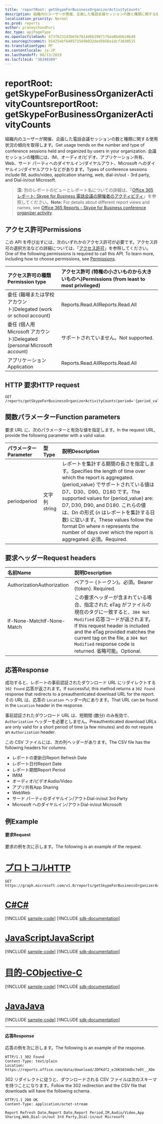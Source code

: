 ```yaml
---
title: 'reportRoot: getSkypeForBusinessOrganizerActivityCounts'
description: 組織内のユーザーが開催、企画した電話会議セッションの数と種類に関する使用状況の傾向を取得します。 会議セッションの種類には、IM、オーディオ/ビデオ、アプリケーション共有、Web、サード パーティへのダイヤルイン/ダイヤルアウト、Microsoft へのダイヤルイン/ダイヤルアウトなどがあります。
localization_priority: Normal
ms.prod: reports
author: pranoychaudhuri
doc_type: apiPageType
ms.openlocfilehash: 473f6232d3b63b7814d6b29971f6ea8bdbb28b48
ms.sourcegitcommit: b5425ebf648572569b032ded5b56e1dcf3830515
ms.translationtype: MT
ms.contentlocale: ja-JP
ms.lasthandoff: 08/13/2019
ms.locfileid: "36349309"
---
```

# <a name="reportroot-getskypeforbusinessorganizeractivitycounts"></a><span data-ttu-id="92214-104">reportRoot: getSkypeForBusinessOrganizerActivityCounts</span><span class="sxs-lookup"><span data-stu-id="92214-104">reportRoot: getSkypeForBusinessOrganizerActivityCounts</span></span>

<span data-ttu-id="92214-105">組織内のユーザーが開催、企画した電話会議セッションの数と種類に関する使用状況の傾向を取得します。</span><span class="sxs-lookup"><span data-stu-id="92214-105">Get usage trends on the number and type of conference sessions held and organized by users in your organization.</span></span> <span data-ttu-id="92214-106">会議セッションの種類には、IM、オーディオ/ビデオ、アプリケーション共有、Web、サード パーティへのダイヤルイン/ダイヤルアウト、Microsoft へのダイヤルイン/ダイヤルアウトなどがあります。</span><span class="sxs-lookup"><span data-stu-id="92214-106">Types of conference sessions include IM, audio/video, application sharing, web, dial-in/out - 3rd party, and Dial-in/out Microsoft.</span></span>

> <span data-ttu-id="92214-107">**注:** 別のレポートのビューとレポート名についての詳細は、「[Office 365 レポート: Skype for Business 電話会議の開催者のアクティビティ](https://support.office.com/client/Skype-for-Business-Online-conference-organized-activity-03a255d4-0e1d-4b24-b73d-7a62fae36254)」を参照してください。</span><span class="sxs-lookup"><span data-stu-id="92214-107">**Note:** For details about different report views and names, see [Office 365 Reports - Skype for Business conference organizer activity](https://support.office.com/client/Skype-for-Business-Online-conference-organized-activity-03a255d4-0e1d-4b24-b73d-7a62fae36254).</span></span>

## <a name="permissions"></a><span data-ttu-id="92214-108">アクセス許可</span><span class="sxs-lookup"><span data-stu-id="92214-108">Permissions</span></span>

<span data-ttu-id="92214-p103">この API を呼び出すには、次のいずれかのアクセス許可が必要です。アクセス許可の選択方法などの詳細については、「[アクセス許可](/graph/permissions-reference)」を参照してください。</span><span class="sxs-lookup"><span data-stu-id="92214-p103">One of the following permissions is required to call this API. To learn more, including how to choose permissions, see [Permissions](/graph/permissions-reference).</span></span>

| <span data-ttu-id="92214-111">アクセス許可の種類</span><span class="sxs-lookup"><span data-stu-id="92214-111">Permission type</span></span>                        | <span data-ttu-id="92214-112">アクセス許可 (特権の小さいものから大きいものへ)</span><span class="sxs-lookup"><span data-stu-id="92214-112">Permissions (from least to most privileged)</span></span> |
| :------------------------------------- | :--------------------------------------- |
| <span data-ttu-id="92214-113">委任 (職場または学校アカウント)</span><span class="sxs-lookup"><span data-stu-id="92214-113">Delegated (work or school account)</span></span>     | <span data-ttu-id="92214-114">Reports.Read.All</span><span class="sxs-lookup"><span data-stu-id="92214-114">Reports.Read.All</span></span>                         |
| <span data-ttu-id="92214-115">委任 (個人用 Microsoft アカウント)</span><span class="sxs-lookup"><span data-stu-id="92214-115">Delegated (personal Microsoft account)</span></span> | <span data-ttu-id="92214-116">サポートされていません。</span><span class="sxs-lookup"><span data-stu-id="92214-116">Not supported.</span></span>                           |
| <span data-ttu-id="92214-117">アプリケーション</span><span class="sxs-lookup"><span data-stu-id="92214-117">Application</span></span>                            | <span data-ttu-id="92214-118">Reports.Read.All</span><span class="sxs-lookup"><span data-stu-id="92214-118">Reports.Read.All</span></span>                         |

## <a name="http-request"></a><span data-ttu-id="92214-119">HTTP 要求</span><span class="sxs-lookup"><span data-stu-id="92214-119">HTTP request</span></span>


<!-- { "blockType": "ignored" } --> 

```http
GET /reports/getSkypeForBusinessOrganizerActivityCounts(period='{period_value}')
```

## <a name="function-parameters"></a><span data-ttu-id="92214-120">関数パラメーター</span><span class="sxs-lookup"><span data-stu-id="92214-120">Function parameters</span></span>

<span data-ttu-id="92214-121">要求 URL に、次のパラメーターと有効な値を指定します。</span><span class="sxs-lookup"><span data-stu-id="92214-121">In the request URL, provide the following parameter with a valid value.</span></span>

| <span data-ttu-id="92214-122">パラメーター</span><span class="sxs-lookup"><span data-stu-id="92214-122">Parameter</span></span> | <span data-ttu-id="92214-123">型</span><span class="sxs-lookup"><span data-stu-id="92214-123">Type</span></span>   | <span data-ttu-id="92214-124">説明</span><span class="sxs-lookup"><span data-stu-id="92214-124">Description</span></span>                              |
| :-------- | :----- | :--------------------------------------- |
| <span data-ttu-id="92214-125">period</span><span class="sxs-lookup"><span data-stu-id="92214-125">period</span></span>    | <span data-ttu-id="92214-126">文字列</span><span class="sxs-lookup"><span data-stu-id="92214-126">string</span></span> | <span data-ttu-id="92214-127">レポートを集計する期間の長さを指定します。</span><span class="sxs-lookup"><span data-stu-id="92214-127">Specifies the length of time over which the report is aggregated.</span></span> <span data-ttu-id="92214-128">{period_value} でサポートされている値は D7、D30、D90、D180 です。</span><span class="sxs-lookup"><span data-stu-id="92214-128">The supported values for {period_value} are: D7, D30, D90, and D180.</span></span> <span data-ttu-id="92214-129">これらの値は、D*n* の形式 (*n* はレポートを集計する日数) に従います。</span><span class="sxs-lookup"><span data-stu-id="92214-129">These values follow the format D*n* where *n* represents the number of days over which the report is aggregated.</span></span> <span data-ttu-id="92214-130">必須。</span><span class="sxs-lookup"><span data-stu-id="92214-130">Required.</span></span> |

## <a name="request-headers"></a><span data-ttu-id="92214-131">要求ヘッダー</span><span class="sxs-lookup"><span data-stu-id="92214-131">Request headers</span></span>

| <span data-ttu-id="92214-132">名前</span><span class="sxs-lookup"><span data-stu-id="92214-132">Name</span></span>          | <span data-ttu-id="92214-133">説明</span><span class="sxs-lookup"><span data-stu-id="92214-133">Description</span></span>                              |
| :------------ | :--------------------------------------- |
| <span data-ttu-id="92214-134">Authorization</span><span class="sxs-lookup"><span data-stu-id="92214-134">Authorization</span></span> | <span data-ttu-id="92214-p105">ベアラー {トークン}。必須。</span><span class="sxs-lookup"><span data-stu-id="92214-p105">Bearer {token}. Required.</span></span>                |
| <span data-ttu-id="92214-137">If-None-Match</span><span class="sxs-lookup"><span data-stu-id="92214-137">If-None-Match</span></span> | <span data-ttu-id="92214-138">この要求ヘッダーが含まれている場合、指定された eTag がファイルの現在のタグに一致すると、`304 Not Modified` 応答コードが返されます。</span><span class="sxs-lookup"><span data-stu-id="92214-138">If this request header is included and the eTag provided matches the current tag on the file, a `304 Not Modified` response code is returned.</span></span> <span data-ttu-id="92214-139">省略可能。</span><span class="sxs-lookup"><span data-stu-id="92214-139">Optional.</span></span> |

## <a name="response"></a><span data-ttu-id="92214-140">応答</span><span class="sxs-lookup"><span data-stu-id="92214-140">Response</span></span>

<span data-ttu-id="92214-141">成功すると、レポートの事前認証されたダウンロード URL にリダイレクトする `302 Found` 応答が返されます。</span><span class="sxs-lookup"><span data-stu-id="92214-141">If successful, this method returns a `302 Found` response that redirects to a preauthenticated download URL for the report.</span></span> <span data-ttu-id="92214-142">その URL は、応答の `Location` ヘッダー内にあります。</span><span class="sxs-lookup"><span data-stu-id="92214-142">That URL can be found in the `Location` header in the response.</span></span>

<span data-ttu-id="92214-143">事前認証されたダウンロード URL は、短期間 (数分) のみ有効で、`Authorization` ヘッダーを必要としません。</span><span class="sxs-lookup"><span data-stu-id="92214-143">Preauthenticated download URLs are only valid for a short period of time (a few minutes) and do not require an `Authorization` header.</span></span>

<span data-ttu-id="92214-144">この CSV ファイルには、次の列ヘッダーがあります。</span><span class="sxs-lookup"><span data-stu-id="92214-144">The CSV file has the following headers for columns.</span></span>

- <span data-ttu-id="92214-145">レポートの更新日</span><span class="sxs-lookup"><span data-stu-id="92214-145">Report Refresh Date</span></span>
- <span data-ttu-id="92214-146">レポート日付</span><span class="sxs-lookup"><span data-stu-id="92214-146">Report Date</span></span>
- <span data-ttu-id="92214-147">レポート期間</span><span class="sxs-lookup"><span data-stu-id="92214-147">Report Period</span></span>
- <span data-ttu-id="92214-148">IM</span><span class="sxs-lookup"><span data-stu-id="92214-148">IM</span></span>
- <span data-ttu-id="92214-149">オーディオ/ビデオ</span><span class="sxs-lookup"><span data-stu-id="92214-149">Audio/Video</span></span>
- <span data-ttu-id="92214-150">アプリ共有</span><span class="sxs-lookup"><span data-stu-id="92214-150">App Sharing</span></span>
- <span data-ttu-id="92214-151">Web</span><span class="sxs-lookup"><span data-stu-id="92214-151">Web</span></span>
- <span data-ttu-id="92214-152">サード パーティのダイヤルイン/アウト</span><span class="sxs-lookup"><span data-stu-id="92214-152">Dial-in/out 3rd Party</span></span>
- <span data-ttu-id="92214-153">Microsoft へのダイヤルイン/アウト</span><span class="sxs-lookup"><span data-stu-id="92214-153">Dial-in/out Microsoft</span></span>

## <a name="example"></a><span data-ttu-id="92214-154">例</span><span class="sxs-lookup"><span data-stu-id="92214-154">Example</span></span>

#### <a name="request"></a><span data-ttu-id="92214-155">要求</span><span class="sxs-lookup"><span data-stu-id="92214-155">Request</span></span>

<span data-ttu-id="92214-156">要求の例を次に示します。</span><span class="sxs-lookup"><span data-stu-id="92214-156">The following is an example of the request.</span></span>


# <a name="httptabhttp"></a>[<span data-ttu-id="92214-157">プロトコル</span><span class="sxs-lookup"><span data-stu-id="92214-157">HTTP</span></span>](#tab/http)
<!--{
  "blockType": "request",
  "isComposable": true,
  "name": "reportroot_getskypeforbusinessorganizeractivitycounts"
}-->

```http
GET https://graph.microsoft.com/v1.0/reports/getSkypeForBusinessOrganizerActivityCounts(period='D7')
```
# <a name="ctabcsharp"></a>[<span data-ttu-id="92214-158">C#</span><span class="sxs-lookup"><span data-stu-id="92214-158">C#</span></span>](#tab/csharp)
[!INCLUDE [sample-code](../includes/snippets/csharp/reportroot-getskypeforbusinessorganizeractivitycounts-csharp-snippets.md)]
[!INCLUDE [sdk-documentation](../includes/snippets/snippets-sdk-documentation-link.md)]

# <a name="javascripttabjavascript"></a>[<span data-ttu-id="92214-159">JavaScript</span><span class="sxs-lookup"><span data-stu-id="92214-159">JavaScript</span></span>](#tab/javascript)
[!INCLUDE [sample-code](../includes/snippets/javascript/reportroot-getskypeforbusinessorganizeractivitycounts-javascript-snippets.md)]
[!INCLUDE [sdk-documentation](../includes/snippets/snippets-sdk-documentation-link.md)]

# <a name="objective-ctabobjc"></a>[<span data-ttu-id="92214-160">目的-C</span><span class="sxs-lookup"><span data-stu-id="92214-160">Objective-C</span></span>](#tab/objc)
[!INCLUDE [sample-code](../includes/snippets/objc/reportroot-getskypeforbusinessorganizeractivitycounts-objc-snippets.md)]
[!INCLUDE [sdk-documentation](../includes/snippets/snippets-sdk-documentation-link.md)]

# <a name="javatabjava"></a>[<span data-ttu-id="92214-161">Java</span><span class="sxs-lookup"><span data-stu-id="92214-161">Java</span></span>](#tab/java)
[!INCLUDE [sample-code](../includes/snippets/java/reportroot-getskypeforbusinessorganizeractivitycounts-java-snippets.md)]
[!INCLUDE [sdk-documentation](../includes/snippets/snippets-sdk-documentation-link.md)]

---


#### <a name="response"></a><span data-ttu-id="92214-162">応答</span><span class="sxs-lookup"><span data-stu-id="92214-162">Response</span></span>

<span data-ttu-id="92214-163">応答の例を次に示します。</span><span class="sxs-lookup"><span data-stu-id="92214-163">The following is an example of the response.</span></span>

<!-- {
  "blockType": "response",
  "truncated": true,
  "@odata.type": "microsoft.graph.report"
} -->

```http
HTTP/1.1 302 Found
Content-Type: text/plain
Location: https://reports.office.com/data/download/JDFKdf2_eJXKS034dbc7e0t__XDe
```

<span data-ttu-id="92214-164">302 リダイレクトに従うと、ダウンロードされる CSV ファイルは次のスキーマを持つことになります。</span><span class="sxs-lookup"><span data-stu-id="92214-164">Follow the 302 redirection and the CSV file that downloads will have the following schema.</span></span>

<!-- { "blockType": "ignored" } --> 

```http
HTTP/1.1 200 OK
Content-Type: application/octet-stream

Report Refresh Date,Report Date,Report Period,IM,Audio/Video,App Sharing,Web,Dial-in/out 3rd Party,Dial-in/out Microsoft
```
<!-- uuid: 8fcb5dbc-d5aa-4681-8e31-b001d5168d79 
2015-10-25 14:57:30 UTC -->
<!-- {
  "type": "#page.annotation",
  "description": "Example",
  "keywords": "",
  "section": "documentation",
  "tocPath": "",
  "suppressions": [
  ]
}-->

